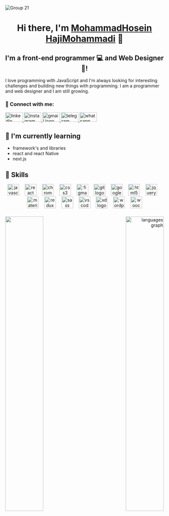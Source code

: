 ![Group 21](https://github.com/mhhm-100/mhhm-100/assets/100831896/a66bd64f-365d-4e4b-9734-0319105025e6)


<h1 align="center">
Hi there, I'm <a href="https://mhhmohammadi.ir" target="_blank" rel="noreferrer">MohammadHosein HajiMohammadi</a> 👋
</h1>

<h2 align="center">
I'm a front-end programmer 💻 and Web Designer 🎨!
</h2> 

I love programming with JavaScript and I'm always looking for interesting challenges and building new things with programming. I am a programmer and web designer and I am still growing.

### 🤝 Connect with me:

<div align="left">
  <a href="https://www.linkedin.com/in/mhhmohammadi" target="_blank" rel="noreferrer">
  <img src="https://raw.githubusercontent.com/maurodesouza/profile-readme-generator/master/src/assets/icons/social/linkedin/default.svg" width="55" height="30" alt="linkedin logo"  />  
  </a>
  <a href="https://www.instagram.com/mhhmohammadi/" target="_blank" rel="noreferrer">
  <img src="https://raw.githubusercontent.com/maurodesouza/profile-readme-generator/master/src/assets/icons/social/instagram/default.svg" width="55" height="30" alt="instagram logo"  />  
  </a>
  <a href="mailto:mhhmohammadiprog@gmail.com" target="_blank" rel="noreferrer">
  <img src="https://raw.githubusercontent.com/maurodesouza/profile-readme-generator/master/src/assets/icons/social/gmail/default.svg" width="55" height="30" alt="gmail logo"  />
  </a>
  <a href="https://t.me/hajimohammadi" target="_blank" rel="noreferrer">
  <img src="https://raw.githubusercontent.com/maurodesouza/profile-readme-generator/master/src/assets/icons/social/telegram/default.svg" width="55" height="30" alt="telegram logo"  />
  </a>
    <a href="https://api.whatsapp.com/send?phone=989026054699" target="_blank" rel="noreferrer">
  <img src="https://raw.githubusercontent.com/maurodesouza/profile-readme-generator/master/src/assets/icons/social/whatsapp/default.svg" width="55" height="30" alt="whatsapp logo"  />  
  </a>
</div>

## 🌱 I'm currently learning

- framework's and libraries
- react and react Native 
- next.js

## 💼 Skills

<div align="center">
  <img src="https://cdn.jsdelivr.net/gh/devicons/devicon/icons/javascript/javascript-original.svg" height="37" alt="javascript logo"  />
  <img width="10" />
  <img src="https://cdn.jsdelivr.net/gh/devicons/devicon/icons/react/react-original.svg" height="37" alt="react logo"  />
  <img width="10" />
  <img src="https://cdn.jsdelivr.net/gh/devicons/devicon/icons/chrome/chrome-original.svg" height="37" alt="chrome logo"  />
  <img width="10" />
  <img src="https://cdn.jsdelivr.net/gh/devicons/devicon/icons/css3/css3-original.svg" height="37" alt="css3 logo"  />
  <img width="10" />
  <img src="https://cdn.jsdelivr.net/gh/devicons/devicon/icons/figma/figma-original.svg" height="37" alt="figma logo"  />
  <img width="10" />
  <img src="https://cdn.jsdelivr.net/gh/devicons/devicon/icons/git/git-original.svg" height="37" alt="git logo"  />
  <img width="10" />
  <img src="https://cdn.jsdelivr.net/gh/devicons/devicon/icons/google/google-original.svg" height="37" alt="google logo"  />
  <img width="10" />
  <img src="https://cdn.jsdelivr.net/gh/devicons/devicon/icons/html5/html5-original.svg" height="37" alt="html5 logo"  />
  <img width="10" />
  <img src="https://cdn.jsdelivr.net/gh/devicons/devicon/icons/jquery/jquery-original.svg" height="37" alt="jquery logo"  />
  <img width="10" />
  <img src="https://cdn.jsdelivr.net/gh/devicons/devicon/icons/materialui/materialui-original.svg" height="37" alt="materialui logo"  />
  <img width="10" />
  <img src="https://cdn.jsdelivr.net/gh/devicons/devicon/icons/redux/redux-original.svg" height="37" alt="redux logo"  />
  <img width="10" />
  <img src="https://cdn.jsdelivr.net/gh/devicons/devicon/icons/sass/sass-original.svg" height="37" alt="sass logo"  />
  <img width="10" />
  <img src="https://cdn.jsdelivr.net/gh/devicons/devicon/icons/vscode/vscode-original.svg" height="37" alt="vscode logo"  />
  <img width="10" />
  <img src="https://cdn.jsdelivr.net/gh/devicons/devicon/icons/xd/xd-plain.svg" height="37" alt="xd logo"  />
  <img width="10" />
  <img src="https://cdn.jsdelivr.net/gh/devicons/devicon/icons/wordpress/wordpress-original.svg" height="37" alt="wordpress logo"  />
  <img width="10" />
  <img src="https://cdn.jsdelivr.net/gh/devicons/devicon/icons/woocommerce/woocommerce-original.svg" height="37" alt="woocommerce logo"  />
</div>

###

<img align="left" width="49%" src="https://media.giphy.com/media/NytMLKyiaIh6VH9SPm/giphy.gif"  />

###

<div align="right">
  <img src="https://github-readme-stats.vercel.app/api/top-langs?username=hajimohammadi-100&locale=en&hide_title=false&layout=compact&card_width=320&langs_count=4&theme=onedark&hide_border=false&order=2" width="49%" alt="languages graph"  />
</div>

